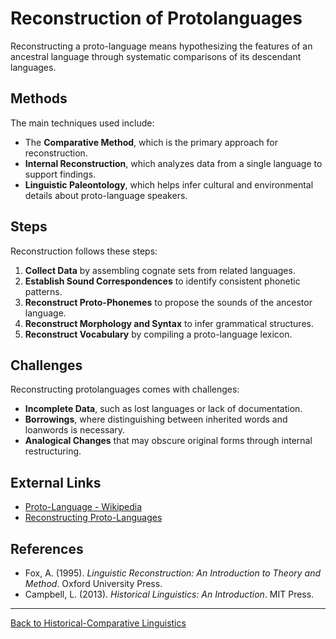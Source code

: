 # Reconstruction of Protolanguages

Reconstructing a proto-language means hypothesizing the features of an ancestral language through systematic comparisons of its descendant languages.

## Methods

The main techniques used include:

- The **Comparative Method**, which is the primary approach for reconstruction.
- **Internal Reconstruction**, which analyzes data from a single language to support findings.
- **Linguistic Paleontology**, which helps infer cultural and environmental details about proto-language speakers.

## Steps

Reconstruction follows these steps:

1. **Collect Data** by assembling cognate sets from related languages.
2. **Establish Sound Correspondences** to identify consistent phonetic patterns.
3. **Reconstruct Proto-Phonemes** to propose the sounds of the ancestor language.
4. **Reconstruct Morphology and Syntax** to infer grammatical structures.
5. **Reconstruct Vocabulary** by compiling a proto-language lexicon.

## Challenges

Reconstructing protolanguages comes with challenges:

- **Incomplete Data**, such as lost languages or lack of documentation.
- **Borrowings**, where distinguishing between inherited words and loanwords is necessary.
- **Analogical Changes** that may obscure original forms through internal restructuring.

## External Links

- [Proto-Language - Wikipedia](https://en.wikipedia.org/wiki/Proto-language)
- [Reconstructing Proto-Languages](https://www.uni-due.de/ELE/MethodsReconstruction.htm)

## References

- Fox, A. (1995). *Linguistic Reconstruction: An Introduction to Theory and Method*. Oxford University Press.
- Campbell, L. (2013). *Historical Linguistics: An Introduction*. MIT Press.

---

[Back to Historical-Comparative Linguistics](../README.md)
